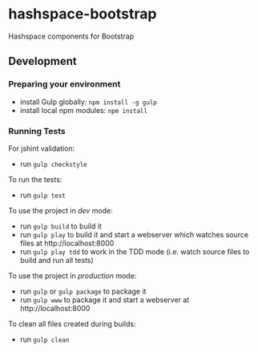 hashspace-bootstrap
===================

Hashspace components for Bootstrap

## Development

### Preparing your environment

- install Gulp  globally: `npm install -g gulp`
- install local npm modules: `npm install`

### Running Tests

For jshint validation:

- run `gulp checkstyle`

To run the tests:

- run `gulp test`

To use the project in *dev* mode:

- run `gulp build` to build it
- run `gulp play` to build it and start a webserver which watches source files at http://localhost:8000
- run `gulp play tdd` to work in the TDD mode (i.e. watch source files to build and run all tests)

To use the project in *production* mode:

- run `gulp` or `gulp package` to package it
- run `gulp www` to package it and start a webserver at http://localhost:8000

To clean all files created during builds:

- run `gulp clean`
